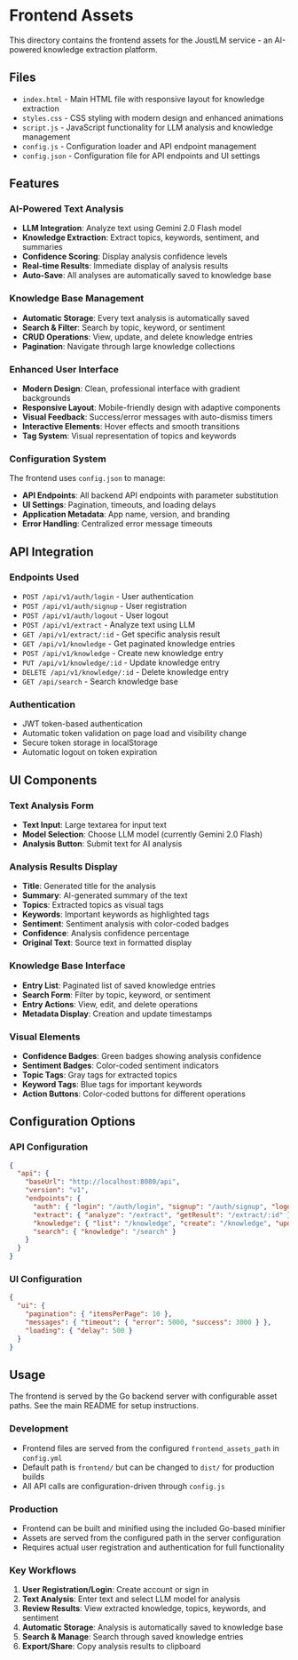 # Frontend Assets

This directory contains the frontend assets for the JoustLM service - an AI-powered knowledge extraction platform.

## Files

- `index.html` - Main HTML file with responsive layout for knowledge extraction
- `styles.css` - CSS styling with modern design and enhanced animations
- `script.js` - JavaScript functionality for LLM analysis and knowledge management
- `config.js` - Configuration loader and API endpoint management
- `config.json` - Configuration file for API endpoints and UI settings

## Features

### AI-Powered Text Analysis
- **LLM Integration**: Analyze text using Gemini 2.0 Flash model
- **Knowledge Extraction**: Extract topics, keywords, sentiment, and summaries
- **Confidence Scoring**: Display analysis confidence levels
- **Real-time Results**: Immediate display of analysis results
- **Auto-Save**: All analyses are automatically saved to knowledge base

### Knowledge Base Management
- **Automatic Storage**: Every text analysis is automatically saved
- **Search & Filter**: Search by topic, keyword, or sentiment
- **CRUD Operations**: View, update, and delete knowledge entries
- **Pagination**: Navigate through large knowledge collections

### Enhanced User Interface
- **Modern Design**: Clean, professional interface with gradient backgrounds
- **Responsive Layout**: Mobile-friendly design with adaptive components
- **Visual Feedback**: Success/error messages with auto-dismiss timers
- **Interactive Elements**: Hover effects and smooth transitions
- **Tag System**: Visual representation of topics and keywords

### Configuration System
The frontend uses `config.json` to manage:
- **API Endpoints**: All backend API endpoints with parameter substitution
- **UI Settings**: Pagination, timeouts, and loading delays
- **Application Metadata**: App name, version, and branding
- **Error Handling**: Centralized error message timeouts

## API Integration

### Endpoints Used
- `POST /api/v1/auth/login` - User authentication
- `POST /api/v1/auth/signup` - User registration
- `POST /api/v1/auth/logout` - User logout
- `POST /api/v1/extract` - Analyze text using LLM
- `GET /api/v1/extract/:id` - Get specific analysis result
- `GET /api/v1/knowledge` - Get paginated knowledge entries
- `POST /api/v1/knowledge` - Create new knowledge entry
- `PUT /api/v1/knowledge/:id` - Update knowledge entry
- `DELETE /api/v1/knowledge/:id` - Delete knowledge entry
- `GET /api/search` - Search knowledge base

### Authentication
- JWT token-based authentication
- Automatic token validation on page load and visibility change
- Secure token storage in localStorage
- Automatic logout on token expiration

## UI Components

### Text Analysis Form
- **Text Input**: Large textarea for input text
- **Model Selection**: Choose LLM model (currently Gemini 2.0 Flash)
- **Analysis Button**: Submit text for AI analysis

### Analysis Results Display
- **Title**: Generated title for the analysis
- **Summary**: AI-generated summary of the text
- **Topics**: Extracted topics as visual tags
- **Keywords**: Important keywords as highlighted tags
- **Sentiment**: Sentiment analysis with color-coded badges
- **Confidence**: Analysis confidence percentage
- **Original Text**: Source text in formatted display

### Knowledge Base Interface
- **Entry List**: Paginated list of saved knowledge entries
- **Search Form**: Filter by topic, keyword, or sentiment
- **Entry Actions**: View, edit, and delete operations
- **Metadata Display**: Creation and update timestamps

### Visual Elements
- **Confidence Badges**: Green badges showing analysis confidence
- **Sentiment Badges**: Color-coded sentiment indicators
- **Topic Tags**: Gray tags for extracted topics
- **Keyword Tags**: Blue tags for important keywords
- **Action Buttons**: Color-coded buttons for different operations

## Configuration Options

### API Configuration
```json
{
  "api": {
    "baseUrl": "http://localhost:8080/api",
    "version": "v1",
    "endpoints": {
      "auth": { "login": "/auth/login", "signup": "/auth/signup", "logout": "/auth/logout" },
      "extract": { "analyze": "/extract", "getResult": "/extract/:id" },
      "knowledge": { "list": "/knowledge", "create": "/knowledge", "update": "/knowledge/:id", "delete": "/knowledge/:id" },
      "search": { "knowledge": "/search" }
    }
  }
}
```

### UI Configuration
```json
{
  "ui": {
    "pagination": { "itemsPerPage": 10 },
    "messages": { "timeout": { "error": 5000, "success": 3000 } },
    "loading": { "delay": 500 }
  }
}
```

## Usage

The frontend is served by the Go backend server with configurable asset paths. See the main README for setup instructions.

### Development
- Frontend files are served from the configured `frontend_assets_path` in `config.yml`
- Default path is `frontend/` but can be changed to `dist/` for production builds
- All API calls are configuration-driven through `config.js`

### Production
- Frontend can be built and minified using the included Go-based minifier
- Assets are served from the configured path in the server configuration
- Requires actual user registration and authentication for full functionality

### Key Workflows
1. **User Registration/Login**: Create account or sign in
2. **Text Analysis**: Enter text and select LLM model for analysis
3. **Review Results**: View extracted knowledge, topics, keywords, and sentiment
4. **Automatic Storage**: Analysis is automatically saved to knowledge base
5. **Search & Manage**: Search through saved knowledge entries
6. **Export/Share**: Copy analysis results to clipboard
